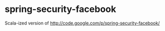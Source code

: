 spring-security-facebook
========================

Scala-ized version of http://code.google.com/p/spring-security-facebook/
